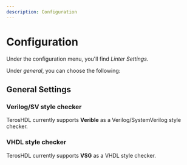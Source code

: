 ```yaml
---
description: Configuration
---
```


# Configuration
Under the configuration menu, you'll find <i>Linter Settings</i>.

Under <i>general</i>, you can choose the following:

## General Settings

### Verilog/SV style checker
TerosHDL currently supports <b>Verible</b> as a Verilog/SystemVerilog style checker.

### VHDL style checker
TerosHDL currently supports <b>VSG</b> as a VHDL style checker.

